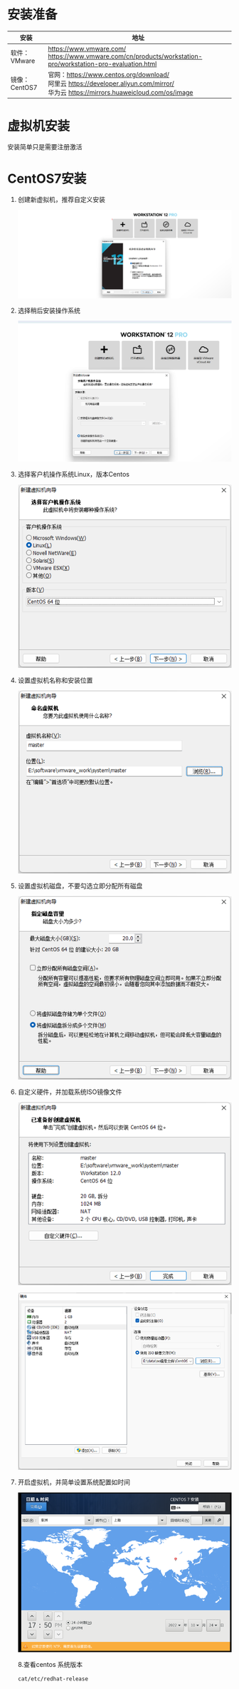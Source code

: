 # 安装准备

| 安装          | 地址                                                         |
| ------------- | ------------------------------------------------------------ |
| 软件：VMware  | https://www.vmware.com/ <br />https://www.vmware.com/cn/products/workstation-pro/workstation-pro-evaluation.html |
| 镜像：CentOS7 | 官网：https://www.centos.org/download/<br />阿里云 https://developer.aliyun.com/mirror/<br />华为云 https://mirrors.huaweicloud.com/os/image |

# 虚拟机安装

安装简单只是需要注册激活

# CentOS7安装

1. 创建新虚拟机，推荐自定义安装

   ![](../../../image/os/linux/centos/cetos7_install_1.jpg)

2. 选择稍后安装操作系统

   ![](../../..\image\os\linux\centos\cetos7_install_2.jpg)

   

3. 选择客户机操作系统Linux，版本Centos

   ![](../../..\image\os\linux\centos\cetos7_install_3.jpg)

4. 设置虚拟机名称和安装位置

   ![](../../..\image\os\linux\centos\cetos7_install_4.jpg)

5. 设置虚拟机磁盘，不要勾选立即分配所有磁盘

   ![](../../..\image\os\linux\centos\cetos7_install_5.jpg)

6. 自定义硬件，并加载系统ISO镜像文件

   ![](../../..\image\os\linux\centos\cetos7_install_6.jpg)

   ![](../../..\image\os\linux\centos\cetos7_install_7.jpg)

7. 开启虚拟机，并简单设置系统配置如时间

   ![](../../..\image\os\linux\centos\cetos7_install_8.jpg)

   8.查看centos 系统版本
   
   ```
   cat/etc/redhat-release
   ```
   
   